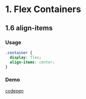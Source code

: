 # 1. Flex Containers

## 1.6 align-items
### Usage
```css
.container {
  display: flex;
  align-items: center;
}
```

### Demo 
[codepen](https://codepen.io/andrius111/pen/gOpEbav)